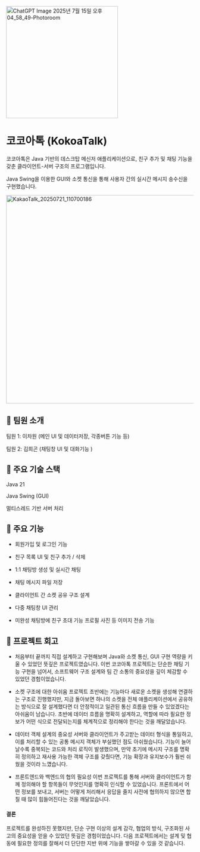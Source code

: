 <img width="300" height="300" alt="ChatGPT Image 2025년 7월 15일 오후 04_58_49-Photoroom" src="https://github.com/user-attachments/assets/0389210c-f22f-4f29-a065-7ebbe9bd6a6e" />

 # **코코아톡 (KokoaTalk)**
 
코코아톡은 Java 기반의 데스크탑 메신저 애플리케이션으로, 친구 추가 및 채팅 기능을 갖춘 클라이언트-서버 구조의 프로그램입니다.

Java Swing을 이용한 GUI와 소켓 통신을 통해 사용자 간의 실시간 메시지 송수신을 구현했습니다.  


<img width="1375" height="558" alt="KakaoTalk_20250721_110700186" src="https://github.com/user-attachments/assets/7d794bf4-6c12-44f0-a7f7-d6c7d60c0a56" />

## 🧔 팀원 소개

팀원 1: 이차원 (메인 UI 및 데이터저장, 각종버튼 기능 등)

팀원 2: 김희곤 (채팅창 UI 및 대화기능 )

## 🔧 주요 기술 스택
Java 21

Java Swing (GUI)

멀티스레드 기반 서버 처리

## 📍 주요 기능

- 회원가입 및 로그인 기능

- 친구 목록 UI 및 친구 추가 / 삭제

- 1:1 채팅방 생성 및 실시간 채팅

- 채팅 메시지 파일 저장

- 클라이언트 간 소켓 공유 구조 설계

- 다중 채팅창 UI 관리


- 미완성
채팅방에 친구 초대 기능
프로필 사진 등 이미지 전송 기능


## 📌 프로젝트 회고

- 처음부터 끝까지 직접 설계하고 구현해보며 Java와 소켓 통신, GUI 구현 역량을 키울 수 있었던 뜻깊은 프로젝트였습니다.
이번 코코아톡 프로젝트는 단순한 채팅 기능 구현을 넘어서, 소프트웨어 구조 설계와 팀 간 소통의 중요성을 깊이 체감할 수 있었던 경험이었습니다.

- 소켓 구조에 대한 아쉬움
프로젝트 초반에는 기능마다 새로운 소켓을 생성해 연결하는 구조로 진행했지만,
지금 돌아보면 하나의 소켓을 전체 애플리케이션에서 공유하는 방식으로 잘 설계했다면
더 안정적이고 일관된 통신 흐름을 만들 수 있었겠다는 아쉬움이 남습니다.
초반에 데이터 흐름을 명확히 설계하고, 역할에 따라 필요한 정보가 어떤 식으로 전달되는지를 체계적으로 정리해야 한다는 것을 깨달았습니다.
  
- 데이터 객체 설계의 중요성
서버와 클라이언트가 주고받는 데이터 형식을 통일하고, 이를 처리할 수 있는 공통 메시지 객체가 부실했던 점도 아쉬웠습니다.
기능이 늘어날수록 중복되는 코드와 처리 로직이 발생했으며,
만약 초기에 메시지 구조를 명확히 정의하고 재사용 가능한 객체 구조를 갖췄다면,
기능 확장과 유지보수가 훨씬 쉬웠을 것이라 느꼈습니다.
  
- 프론트엔드와 백엔드의 협의 필요성
이번 프로젝트를 통해 서버와 클라이언트가 함께 정의해야 할 항목들이 무엇인지를 명확히 인식할 수 있었습니다.
프론트에서 어떤 정보를 보내고, 서버는 어떻게 처리해서 응답을 줄지 사전에 협의하지 않으면 합칠 때 많이 힘들어진다는 것을 깨달았습니다.

  
#### 결론

프로젝트를 완성하진 못했지만, 단순 구현 이상의 설계 감각, 협업의 방식, 구조화된 사고의 중요성을 얻을 수 있었던 뜻깊은 경험이었습니다.
다음 프로젝트에서는 설계 및 협동에 필요한 정의를 잘해서 더 단단한 지반 위에 기능을 쌓아갈 수 있을 것 같습니다.



